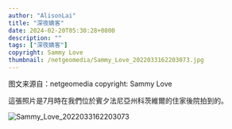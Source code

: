 ```yaml
---
author: "AlisonLai"
title: "深夜嬌客"
date: 2024-02-20T05:30:28+0800
description: ""
tags: ["深夜嬌客"]
copyright: Sammy Love
thumbnail: /netgeomedia/Sammy_Love_2022033162203073.jpg
---
```

图文来源自：netgeomedia  copyright: Sammy Love

這張照片是7月時在我們位於賓夕法尼亞州科茨維爾的住家後院拍到的。

![Sammy_Love_2022033162203073](/netgeomedia/Sammy_Love_2022033162203073.jpg)